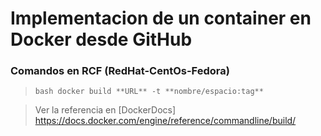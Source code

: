 # Implementacion de un container en Docker desde GitHub
### Comandos en RCF (RedHat-CentOs-Fedora)

>```bash docker build **URL** -t **nombre/espacio:tag**```

>Ver la referencia en [DockerDocs] https://docs.docker.com/engine/reference/commandline/build/
